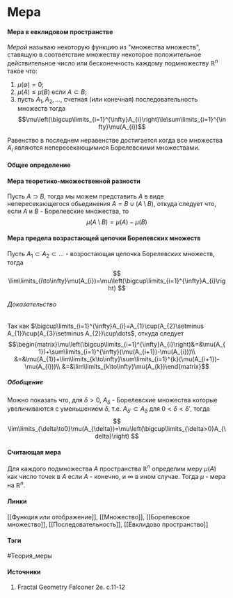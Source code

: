 # Мера
#### Мера в евклидовом пространстве
*Мерой* называю некоторую функцию из "множества множеств", ставящую в соответствие множеству некоторое положительное действительное число или бесконечность каждому подмножеству $\mathbb{R}^{n}$ такое что:
1. $\mu(\emptyset)=0$;
2. $\mu(A)\le\mu(B)$ если $A\subset B$;
3. пусть $A_{1},A_{2},\dots,$ счетная (или конечная) последовательность множеств тогда $$\mu\left(\bigcup\limits_{i=1}^{\infty}A_{i}\right)\le\sum\limits_{i=1}^{\infty}\mu(A_{i})$$

Равенство в последнем неравенстве достигается когда все множества $A_{i}$ являются непересекающимися Борелевскими множествами.
#### Общее определение
#### Мера теоретико-множественной разности 
Пусть $A\supset B$, тогда мы можем представить $A$ в виде непересекающегося обьединения $A=B\cup(A\setminus B)$, откуда следует что, если $A$ и $B$ - Борелевские множества, то 
$$
\mu(A\setminus B)=\mu(A)-\mu(B)
$$
#### Мера предела возрастающей цепочки Борелевских множеств
Пусть $A_{1}\subset A_{2}\subset\dots$ - возростающая цепочка Борелевских множеств, тогда 
$$
\lim\limits_{i\to\infty}\mu(A_{i})=\mu\left(\bigcup\limits_{i=1}^{\infty}A_{i}\right)
$$
###### Доказательство
Так как $\bigcup\limits_{i=1}^{\infty}A_{i}=A_{1}\cup(A_{2}\setminus A_{1})\cup(A_{3}\setminus A_{2})\cup\dots$, откуда следует
$$\begin{matrix}\mu\left(\bigcup\limits_{i=1}^{\infty}A_{i}\right)&=&\mu(A_{1})+\sum\limits_{i=1}^{\infty}(\mu(A_{i+1})-\mu(A_{i}))\\
&=&\mu(A_{1})+\lim\limits_{k\to\infty}\sum\limits_{i=1}^{k}(\mu(A_{i+1})-\mu(A_{i}))\\
&=&\lim\limits_{k\to\infty}\mu(A_{k})\end{matrix}$$
##### Обобщение
Можно показать что, для $\delta>0$, $A_{\delta}$ - Борелевские множества которые увеличиваются с уменьшением $\delta$, т.е. $A_{\delta'}\subset A_{\delta}$ для $0<\delta<\delta'$, тогда
$$
\lim\limits_{\delta\to0}\mu(A_{\delta})=\mu\left(\bigcup\limits_{\delta>0}A_{\delta}\right)
$$
#### Считающая мера
Для каждого подмножества $A$ пространства $\mathbb{R}^{n}$ определим меру $\mu(A)$ как число точек в $A$ если $A$ - конечно, и $\infty$ в ином случае. Тогда $\mu$ - мера на $\mathbb{R}^{n}$.
#### Линки
 [[Функция или отображение]],
 [[Множество]],
 [[Борелевское множество]],
 [[Последовательность]],
 [[Евклидово пространство]]
#### Тэги
 #Теория_меры
#### Источники
 1. Fractal Geometry Falconer 2e. c.11-12
